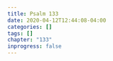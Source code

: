 ```yaml
---
title: Psalm 133
date: 2020-04-12T12:44:08-04:00
categories: []
tags: []
chapter: "133"
inprogress: false
---
```


